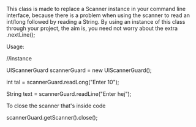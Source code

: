 This class is made to replace a Scanner instance in your command line interface, because there is a problem when using the scanner to read an int/long followed by reading a String.
By using an instance of this class through your project, the aim is, you need not worry about the extra .nextLine();

Usage:

//instance

UIScannerGuard scannerGuard = new UIScannerGuard();

int tal = scannerGuard.readLong("Enter 10");

String text = scannerGuard.readLine("Enter hej");

To close the scanner that's inside code

scannerGuard.getScanner().close();
